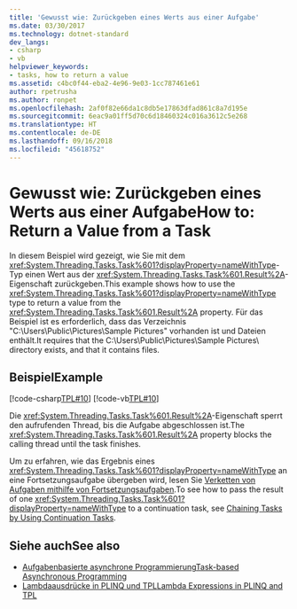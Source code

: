 ```yaml
---
title: 'Gewusst wie: Zurückgeben eines Werts aus einer Aufgabe'
ms.date: 03/30/2017
ms.technology: dotnet-standard
dev_langs:
- csharp
- vb
helpviewer_keywords:
- tasks, how to return a value
ms.assetid: c4bc0f44-eba2-4e96-9e03-1cc787461e61
author: rpetrusha
ms.author: ronpet
ms.openlocfilehash: 2af0f82e66da1c8db5e17863dfad861c8a7d195e
ms.sourcegitcommit: 6eac9a01ff5d70c6d18460324c016a3612c5e268
ms.translationtype: HT
ms.contentlocale: de-DE
ms.lasthandoff: 09/16/2018
ms.locfileid: "45618752"
---
```

# <a name="how-to-return-a-value-from-a-task"></a><span data-ttu-id="f5ab3-102">Gewusst wie: Zurückgeben eines Werts aus einer Aufgabe</span><span class="sxs-lookup"><span data-stu-id="f5ab3-102">How to: Return a Value from a Task</span></span>
<span data-ttu-id="f5ab3-103">In diesem Beispiel wird gezeigt, wie Sie mit dem <xref:System.Threading.Tasks.Task%601?displayProperty=nameWithType>-Typ einen Wert aus der <xref:System.Threading.Tasks.Task%601.Result%2A>-Eigenschaft zurückgeben.</span><span class="sxs-lookup"><span data-stu-id="f5ab3-103">This example shows how to use the <xref:System.Threading.Tasks.Task%601?displayProperty=nameWithType> type to return a value from the <xref:System.Threading.Tasks.Task%601.Result%2A> property.</span></span> <span data-ttu-id="f5ab3-104">Für das Beispiel ist es erforderlich, dass das Verzeichnis "C:\Users\Public\Pictures\Sample Pictures\" vorhanden ist und Dateien enthält.</span><span class="sxs-lookup"><span data-stu-id="f5ab3-104">It requires that the C:\Users\Public\Pictures\Sample Pictures\ directory exists, and that it contains files.</span></span>  
  
## <a name="example"></a><span data-ttu-id="f5ab3-105">Beispiel</span><span class="sxs-lookup"><span data-stu-id="f5ab3-105">Example</span></span>  
 [!code-csharp[TPL#10](../../../samples/snippets/csharp/VS_Snippets_Misc/tpl/cs/returnavalue10.cs#10)]
 [!code-vb[TPL#10](../../../samples/snippets/visualbasic/VS_Snippets_Misc/tpl/vb/10_returnavalue.vb#10)]  
  
 <span data-ttu-id="f5ab3-106">Die <xref:System.Threading.Tasks.Task%601.Result%2A>-Eigenschaft sperrt den aufrufenden Thread, bis die Aufgabe abgeschlossen ist.</span><span class="sxs-lookup"><span data-stu-id="f5ab3-106">The <xref:System.Threading.Tasks.Task%601.Result%2A> property blocks the calling thread until the task finishes.</span></span>  
  
 <span data-ttu-id="f5ab3-107">Um zu erfahren, wie das Ergebnis eines <xref:System.Threading.Tasks.Task%601?displayProperty=nameWithType> an eine Fortsetzungsaufgabe übergeben wird, lesen Sie [Verketten von Aufgaben mithilfe von Fortsetzungsaufgaben](../../../docs/standard/parallel-programming/chaining-tasks-by-using-continuation-tasks.md).</span><span class="sxs-lookup"><span data-stu-id="f5ab3-107">To see how to pass the result of one <xref:System.Threading.Tasks.Task%601?displayProperty=nameWithType> to a continuation task, see [Chaining Tasks by Using Continuation Tasks](../../../docs/standard/parallel-programming/chaining-tasks-by-using-continuation-tasks.md).</span></span>  
  
## <a name="see-also"></a><span data-ttu-id="f5ab3-108">Siehe auch</span><span class="sxs-lookup"><span data-stu-id="f5ab3-108">See also</span></span>

- [<span data-ttu-id="f5ab3-109">Aufgabenbasierte asynchrone Programmierung</span><span class="sxs-lookup"><span data-stu-id="f5ab3-109">Task-based Asynchronous Programming</span></span>](../../../docs/standard/parallel-programming/task-based-asynchronous-programming.md)  
- [<span data-ttu-id="f5ab3-110">Lambdaausdrücke in PLINQ und TPL</span><span class="sxs-lookup"><span data-stu-id="f5ab3-110">Lambda Expressions in PLINQ and TPL</span></span>](../../../docs/standard/parallel-programming/lambda-expressions-in-plinq-and-tpl.md)
